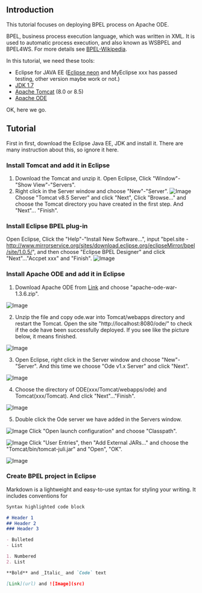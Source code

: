 ## Introduction

This tutorial focuses on deploying BPEL process on Apache ODE.

BPEL, business process execution language, which was written in XML. It is used to automatic process execution, and also known as WSBPEL and BPEL4WS. For more details see [BPEL-Wikipedia](https://en.wikipedia.org/wiki/Business_Process_Execution_Language).

In this tutorial, we need these tools:
- Eclipse for JAVA EE ([Eclipse neon](https://www.eclipse.org/downloads/) and MyEclipse xxx has passed testing, other version maybe work or not.)
- [JDK 1.7](http://www.oracle.com/technetwork/java/javase/downloads/jdk7-downloads-1880260.html)
- [Apache Tomcat](http://tomcat.apache.org) (8.0 or 8.5)
- [Apache ODE](http://ode.apache.org/getting-ode.html)

OK, here we go.

## Tutorial

First in first, download the Eclipse Java EE, JDK and install it. There are many instruction about this, so ignore it here.

### Install Tomcat and add it in Eclipse
1. Download the Tomcat and unzip it. Open Eclipse, Click "Window"-"Show View"-"Servers".
2. Right click in the Server window and choose "New"-"Server". 
![Image](https://github.com/DaoD/Tutorial-on-BPEL/blob/master/images/3.PNG)
Choose "Tomcat v8.5 Server" and click "Next", Click "Browse..." and choose the Tomcat directory you have created in the first step. And "Next"... "Finish".

### Install Eclipse BPEL plug-in
Open Eclipse, Click the "Help"-"Install New Software...", input "bpel.site - http://www.mirrorservice.org/sites/download.eclipse.org/eclipseMirror/bpel/site/1.0.5/", and then choose "Eclipse BPEL Designer" and click "Next"..."Accpet xxx" and "Finish".
![Image](https://github.com/DaoD/Tutorial-on-BPEL/blob/master/images/1.PNG)

### Install Apache ODE and add it in Eclipse
1. Download Apache ODE from [Link](http://ode.apache.org/getting-ode.html) and choose "apache-ode-war-1.3.6.zip".

![Image](https://github.com/DaoD/Tutorial-on-BPEL/blob/master/images/2.PNG)

2. Unzip the file and copy ode.war into Tomcat/webapps directory and restart the Tomcat. Open the site "http://localhost:8080/ode/" to check if the ode have been successfully deployed. If you see like the picture below, it means finished.

![Image](https://github.com/DaoD/Tutorial-on-BPEL/blob/master/images/4.PNG)

3. Open Eclipse, right click in the Server window and choose "New"-"Server". And this time we choose "Ode v1.x Server" and click "Next".

![Image](https://github.com/DaoD/Tutorial-on-BPEL/blob/master/images/5.PNG)

4. Choose the directory of ODE(xxx/Tomcat/webapps/ode) and Tomcat(xxx/Tomcat). And click "Next"..."Finish".

![Image](https://github.com/DaoD/Tutorial-on-BPEL/blob/master/images/6.PNG)

5. Double click the Ode server we have added in the Servers window. 

![Image](https://github.com/DaoD/Tutorial-on-BPEL/blob/master/images/7.PNG)
Click "Open launch configuration" and choose "Classpath".

![Image](https://github.com/DaoD/Tutorial-on-BPEL/blob/master/images/8.PNG)
Click "User Entries", then "Add External JARs..." and choose the "Tomcat/bin/tomcat-juli.jar" and "Open", "OK".

![Image](https://github.com/DaoD/Tutorial-on-BPEL/blob/master/images/9.PNG)

### Create BPEL project in Eclipse




Markdown is a lightweight and easy-to-use syntax for styling your writing. It includes conventions for

```markdown
Syntax highlighted code block

# Header 1
## Header 2
### Header 3

- Bulleted
- List

1. Numbered
2. List

**Bold** and _Italic_ and `Code` text

[Link](url) and ![Image](src)
```


